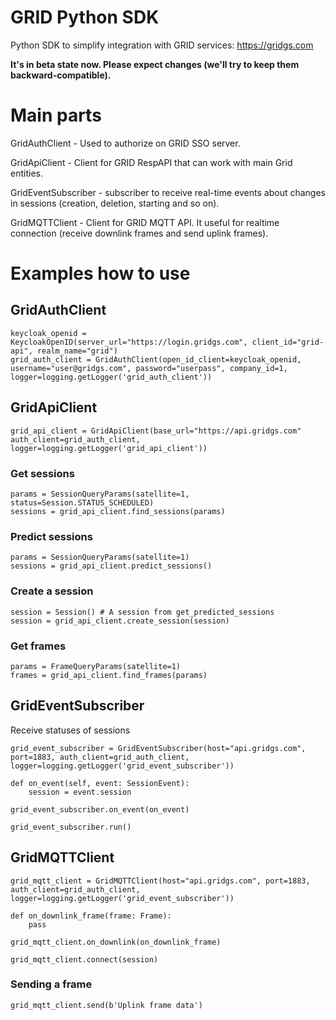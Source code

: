 # GRID Python SDK
Python SDK to simplify integration with GRID services: https://gridgs.com

**It's in beta state now. Please expect changes (we'll try to keep them backward-compatible).**

# Main parts
GridAuthClient - Used to authorize on GRID SSO server.

GridApiClient - Client for GRID RespAPI that can work with main Grid entities.

GridEventSubscriber - subscriber to receive real-time events about changes in sessions (creation, deletion, starting and so on).

GridMQTTClient - Client for GRID MQTT API. It useful for realtime connection (receive downlink frames and send uplink frames).

# Examples how to use
## GridAuthClient
```
keycloak_openid = KeycloakOpenID(server_url="https://login.gridgs.com", client_id="grid-api", realm_name="grid")
grid_auth_client = GridAuthClient(open_id_client=keycloak_openid, username="user@gridgs.com", password="userpass", company_id=1, logger=logging.getLogger('grid_auth_client'))
```

## GridApiClient

```
grid_api_client = GridApiClient(base_url="https://api.gridgs.com" auth_client=grid_auth_client, logger=logging.getLogger('grid_api_client'))
```

### Get sessions
```
params = SessionQueryParams(satellite=1, status=Session.STATUS_SCHEDULED)
sessions = grid_api_client.find_sessions(params) 
```

### Predict sessions
```
params = SessionQueryParams(satellite=1)
sessions = grid_api_client.predict_sessions() 
```

### Create a session
```
session = Session() # A session from get_predicted_sessions
session = grid_api_client.create_session(session)
```

### Get frames
```
params = FrameQueryParams(satellite=1)
frames = grid_api_client.find_frames(params) 
```

## GridEventSubscriber

Receive statuses of sessions

```
grid_event_subscriber = GridEventSubscriber(host="api.gridgs.com", port=1883, auth_client=grid_auth_client, logger=logging.getLogger('grid_event_subscriber'))

def on_event(self, event: SessionEvent):
    session = event.session

grid_event_subscriber.on_event(on_event)

grid_event_subscriber.run()
```

## GridMQTTClient

```
grid_mqtt_client = GridMQTTClient(host="api.gridgs.com", port=1883, auth_client=grid_auth_client, logger=logging.getLogger('grid_event_subscriber'))

def on_downlink_frame(frame: Frame):
    pass

grid_mqtt_client.on_downlink(on_downlink_frame)

grid_mqtt_client.connect(session)
```

### Sending a frame

```
grid_mqtt_client.send(b'Uplink frame data')
```
